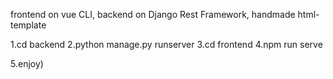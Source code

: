 frontend on vue CLI,  backend on Django Rest Framework, handmade html-template

1.cd backend
2.python manage.py runserver
3.cd frontend
4.npm run serve

5.enjoy)

